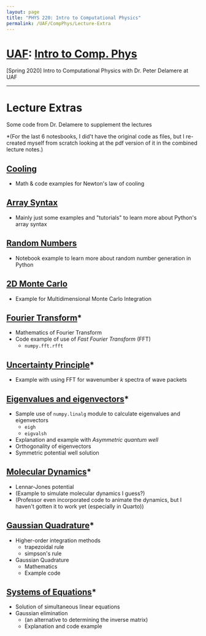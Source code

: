 ```yaml
---
layout: page
title: "PHYS 220: Intro to Computational Physics"
permalink: /UAF/CompPhys/Lecture-Extra
---
```


# [UAF](../../UAF.md): [Intro to Comp. Phys](CompPhys.md)
[Spring 2020] Intro to Computational Physics with Dr. Peter Delamere at UAF

---

# Lecture Extras

Some code from Dr. Delamere to supplement the lectures

*(For the last 6 notesbooks, I did't have the original code as files, but I re-created myself from scratch looking at the pdf version of it in the combined lecture notes.)

## [Cooling](Lecture-Extra/Cooling.html)

- Math & code examples for Newton's law of cooling

## [Array Syntax](Lecture-Extra/Array_syntax.html)

- Mainly just some examples and "tutorials" to learn more about Python's array syntax

## [Random Numbers](Lecture-Extra/Random_numbers.html)

- Notebook example to learn more about random number generation in Python

## [2D Monte Carlo](Lecture-Extra/2D_Monte_Carlo.html)

- Example for Multidimensional Monte Carlo Integration

## [Fourier Transform](Lecture-Extra/Fourier_Transform.html)*

- Mathematics of Fourier Transform
- Code example of use of *Fast Fourier Transform* (FFT)
    - `numpy.fft.rfft`

## [Uncertainty Principle](Lecture-Extra/Uncertainty_principle.html)*

- Example with using FFT for wavenumber *k* spectra of wave packets

## [Eigenvalues and eigenvectors](Lecture-Extra/Eigen.html)*

- Sample use of `numpy.linalg` module to calculate eigenvalues and eigenvectors
    - `eigh`
    - `eigvalsh`
- Explanation and example with *Asymmetric quantum well*
- Orthogonality of eigenvectors
- Symmetric potential well solution

## [Molecular Dynamics](Lecture-Extra/Molecular_dynamics.html)*

- Lennar-Jones potential
- (Example to simulate molecular dynamics I guess?)
- (Professor even incorporated code to animate the dynamics, but I haven't gotten it to work yet (especially in Quarto))

## [Gaussian Quadrature](Lecture-Extra/Gaussian.html)*

- Higher-order integration methods
    - trapezoidal rule
    - simpson's rule
- Gaussian Quadrature
    - Mathematics
    - Example code

## [Systems of Equations](Lecture-Extra/Systems_of_equations.html)*

- Solution of simultaneous linear equations
- Gaussian elimination
    - (an alternative to determining the inverse matrix)
    - Explanation and code example